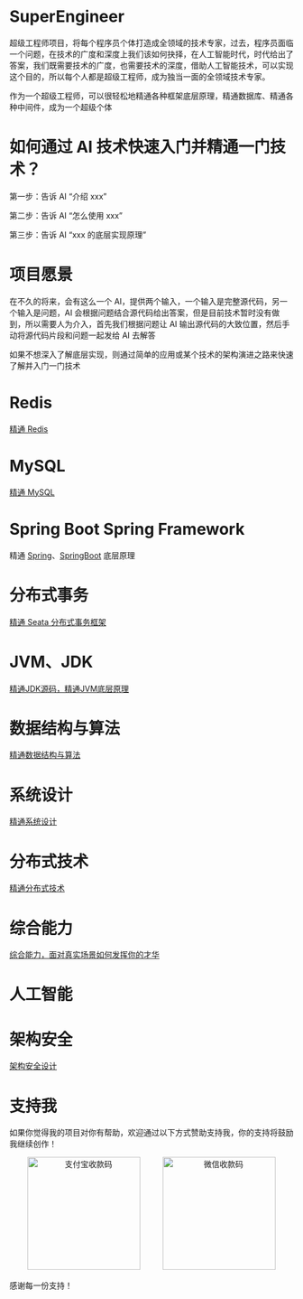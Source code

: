 # SuperEngineer

超级工程师项目，将每个程序员个体打造成全领域的技术专家，过去，程序员面临一个问题，在技术的广度和深度上我们该如何抉择，在人工智能时代，时代给出了答案，我们既需要技术的广度，也需要技术的深度，借助人工智能技术，可以实现这个目的，所以每个人都是超级工程师，成为独当一面的全领域技术专家。

作为一个超级工程师，可以很轻松地精通各种框架底层原理，精通数据库、精通各种中间件，成为一个超级个体

# 如何通过 AI 技术快速入门并精通一门技术？

第一步：告诉 AI “介绍 xxx”

第二步：告诉 AI “怎么使用 xxx”

第三步：告诉 AI “xxx 的底层实现原理”

# 项目愿景

在不久的将来，会有这么一个 AI，提供两个输入，一个输入是完整源代码，另一个输入是问题，AI 会根据问题结合源代码给出答案，但是目前技术暂时没有做到，所以需要人为介入，首先我们根据问题让 AI 输出源代码的大致位置，然后手动将源代码片段和问题一起发给 AI 去解答

如果不想深入了解底层实现，则通过简单的应用或某个技术的架构演进之路来快速了解并入门一门技术

# Redis

[精通 Redis](https://github.com/kyiree/redis-gpt)

# MySQL

[精通 MySQL](https://github.com/kyiree/mysql-server-gpt)

# Spring Boot Spring Framework

精通 [Spring](https://github.com/kyiree/spring-framework-gpt)、[SpringBoot](https://github.com/kyiree/spring-boot-gpt) 底层原理

# 分布式事务

[精通 Seata 分布式事务框架](https://github.com/kyiree/incubator-seata-gpt)

# JVM、JDK
[精通JDK源码，精通JVM底层原理](https://github.com/kyiree/jdk-gpt)

# 数据结构与算法
[精通数据结构与算法](https://github.com/kyiree/algorithm-gpt)

# 系统设计
[精通系统设计](https://github.com/kyiree/system-design-gpt)

# 分布式技术
[精通分布式技术](https://github.com/kyiree/Distributed-Technology)

# 综合能力
[综合能力，面对真实场景如何发挥你的才华](https://github.com/kyiree/other-gpt)

# 人工智能

# 架构安全
[架构安全设计](https://github.com/kyiree/security-gpt)

# 支持我

如果你觉得我的项目对你有帮助，欢迎通过以下方式赞助支持我，你的支持将鼓励我继续创作！

<p align="center">
  <img src="https://github.com/kyiree/SuperEngineer/assets/64623867/ff776eb0-9b88-439f-8169-84da16d484ba" alt="支付宝收款码" width="200"/>
  &nbsp;&nbsp;&nbsp;&nbsp;&nbsp;&nbsp;&nbsp;&nbsp; <!-- 这里的空格用于添加二维码之间的间隔 -->
  <img src="https://github.com/kyiree/SuperEngineer/assets/64623867/7499d2eb-d90e-4308-a9b3-c76c42c19de8" alt="微信收款码" width="200"/>
</p>

感谢每一份支持！
